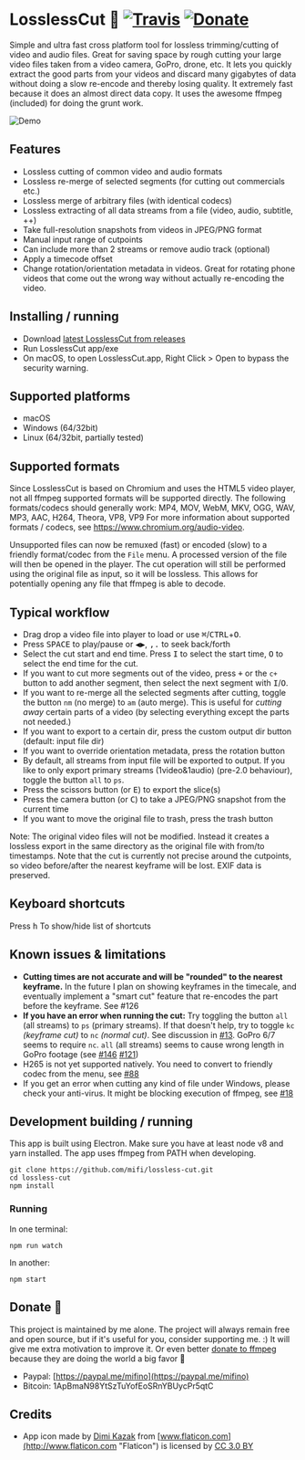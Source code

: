 # LosslessCut 🎥 [![Travis](https://img.shields.io/travis/mifi/lossless-cut.svg)](https://travis-ci.org/mifi/lossless-cut) [![Donate](https://img.shields.io/badge/Donate-PayPal-green.svg)](https://paypal.me/mifino)

Simple and ultra fast cross platform tool for lossless trimming/cutting of video and audio files. Great for saving space by rough cutting your large video files taken from a video camera, GoPro, drone, etc. It lets you quickly extract the good parts from your videos and discard many gigabytes of data without doing a slow re-encode and thereby losing quality. It extremely fast because it does an almost direct data copy. It uses the awesome ffmpeg (included) for doing the grunt work.

![Demo](https://github.com/mifi/gifs/raw/master/2019-01-28-lossless-cut.gif)

## Features
- Lossless cutting of common video and audio formats
- Lossless re-merge of selected segments (for cutting out commercials etc.)
- Lossless merge of arbitrary files (with identical codecs)
- Lossless extracting of all data streams from a file (video, audio, subtitle, ++)
- Take full-resolution snapshots from videos in JPEG/PNG format
- Manual input range of cutpoints
- Can include more than 2 streams or remove audio track (optional)
- Apply a timecode offset
- Change rotation/orientation metadata in videos. Great for rotating phone videos that come out the wrong way without actually re-encoding the video.

## Installing / running

- Download [latest LosslessCut from releases](https://github.com/mifi/lossless-cut/releases)
- Run LosslessCut app/exe
- On macOS, to open LosslessCut.app, Right Click > Open to bypass the security warning.

## Supported platforms
- macOS
- Windows (64/32bit)
- Linux (64/32bit, partially tested)

## Supported formats

Since LosslessCut is based on Chromium and uses the HTML5 video player, not all ffmpeg supported formats will be supported directly.
The following formats/codecs should generally work: MP4, MOV, WebM, MKV, OGG, WAV, MP3, AAC, H264, Theora, VP8, VP9
For more information about supported formats / codecs, see https://www.chromium.org/audio-video.

Unsupported files can now be remuxed (fast) or encoded (slow) to a friendly format/codec from the `File` menu. A processed version of the file will then be opened in the player. The cut operation will still be performed using the original file as input, so it will be lossless. This allows for potentially opening any file that ffmpeg is able to decode.


## Typical workflow
- Drag drop a video file into player to load or use <kbd>⌘</kbd>/<kbd>CTRL</kbd>+<kbd>O</kbd>.
- Press <kbd>SPACE</kbd> to play/pause or <kbd>◀</kbd><kbd>▶</kbd>, <kbd>,</kbd><kbd>.</kbd> to seek back/forth
- Select the cut start and end time. Press <kbd>I</kbd> to select the start time, <kbd>O</kbd> to select the end time for the cut.
- If you want to cut more segments out of the video, press <kbd>+</kbd> or the `c+` button to add another segment, then select the next segment with <kbd>I</kbd>/<kbd>O</kbd>.
- If you want to re-merge all the selected segments after cutting, toggle the button `nm` (no merge) to `am` (auto merge). This is useful for *cutting away* certain parts of a video (by selecting everything except the parts not needed.)
- If you want to export to a certain dir, press the custom output dir button (default: input file dir)
- If you want to override orientation metadata, press the rotation button
- By default, all streams from input file will be exported to output. If you like to only export primary streams (1video&1audio) (pre-2.0 behaviour), toggle the button `all` to `ps`.
- Press the scissors button (or <kbd>E</kbd>) to export the slice(s)
- Press the camera button (or <kbd>C</kbd>) to take a JPEG/PNG snapshot from the current time
- If you want to move the original file to trash, press the trash button

Note: The original video files will not be modified. Instead it creates a lossless export in the same directory as the original file with from/to timestamps. Note that the cut is currently not precise around the cutpoints, so video before/after the nearest keyframe will be lost. EXIF data is preserved.

## Keyboard shortcuts
Press <kbd>h</kbd> To show/hide list of shortcuts

## Known issues & limitations
- **Cutting times are not accurate and will be "rounded" to the nearest keyframe.** In the future I plan on showing keyframes in the timecale, and eventually implement a "smart cut" feature that re-encodes the part before the keyframe. See #126
- **If you have an error when running the cut:** Try toggling the button `all` (all streams) to `ps` (primary streams). If that doesn't help, try to toggle `kc` *(keyframe cut)* to `nc` *(normal cut)*. See discussion in [#13](https://github.com/mifi/lossless-cut/pull/13). GoPro 6/7 seems to require `nc`. `all` (all streams) seems to cause wrong length in GoPro footage (see [#146](https://github.com/mifi/lossless-cut/issues/146) [#121](https://github.com/mifi/lossless-cut/issues/121))
- H265 is not yet supported natively. You need to convert to friendly codec from the menu, see [#88](https://github.com/mifi/lossless-cut/issues/88)
- If you get an error when cutting any kind of file under Windows, please check your anti-virus. It might be blocking execution of ffmpeg, see [#18](https://github.com/mifi/lossless-cut/issues/18)

## Development building / running

This app is built using Electron. Make sure you have at least node v8 and yarn installed. The app uses ffmpeg from PATH when developing.
```
git clone https://github.com/mifi/lossless-cut.git
cd lossless-cut
npm install
```

### Running
In one terminal:
```
npm run watch
```
In another:
```
npm start
```

## Donate 🙈

This project is maintained by me alone. The project will always remain free and open source, but if it's useful for you, consider supporting me. :) It will give me extra motivation to improve it. Or even better [donate to ffmpeg](https://www.ffmpeg.org/donations.html) because they are doing the world a big favor 🙏

- Paypal: [https://paypal.me/mifino](https://paypal.me/mifino)
- Bitcoin: 1ApBmaN98YtSzTuYofEoSRnYBUycPr5qtC

## Credits
- App icon made by [Dimi Kazak](http://www.flaticon.com/authors/dimi-kazak "Dimi Kazak") from [www.flaticon.com](http://www.flaticon.com "Flaticon") is licensed by [CC 3.0 BY](http://creativecommons.org/licenses/by/3.0/ "Creative Commons BY 3.0")
